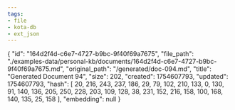 ```yaml
---
tags:
- file
- kota-db
- ext_json
---
```

{
  "id": "164d2f4d-c6e7-4727-b9bc-9f40f69a7675",
  "file_path": "./examples-data/personal-kb/documents/164d2f4d-c6e7-4727-b9bc-9f40f69a7675.md",
  "original_path": "/generated/doc-094.md",
  "title": "Generated Document 94",
  "size": 202,
  "created": 1754607793,
  "updated": 1754607793,
  "hash": [
    20,
    216,
    243,
    237,
    186,
    29,
    79,
    102,
    210,
    133,
    0,
    130,
    91,
    140,
    136,
    205,
    250,
    228,
    203,
    109,
    128,
    38,
    231,
    152,
    216,
    158,
    100,
    168,
    140,
    135,
    25,
    158
  ],
  "embedding": null
}